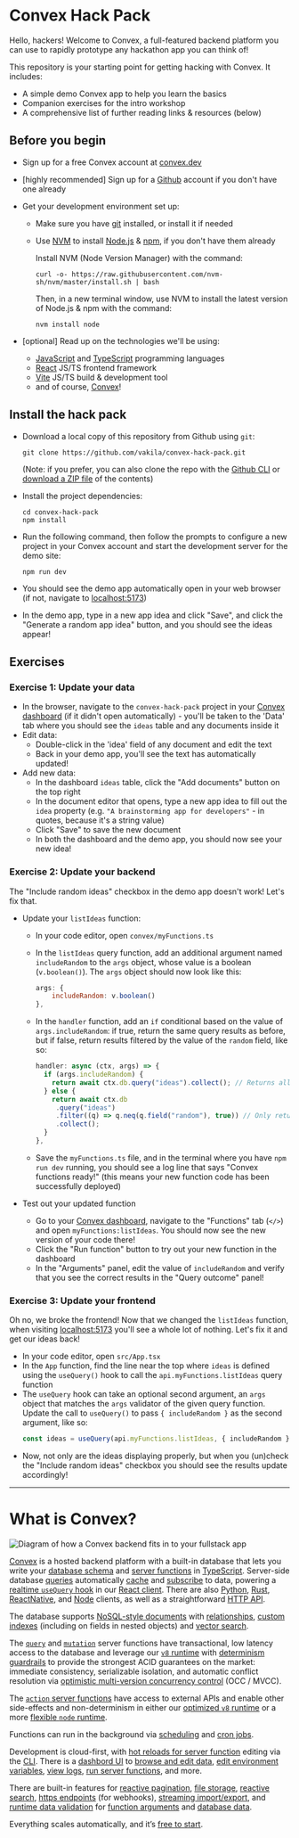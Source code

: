 # Convex Hack Pack

Hello, hackers!
Welcome to Convex, a full-featured backend platform you can use to
rapidly prototype any hackathon app you can think of!

This repository is your starting point for getting hacking with Convex. It includes:

- A simple demo Convex app to help you learn the basics
- Companion exercises for the intro workshop
- A comprehensive list of further reading links & resources (below)

## Before you begin

- Sign up for a free Convex account at [convex.dev](https://convex.dev)
- [highly recommended] Sign up for a [Github](https://github.com) account if you don't have one already
- Get your development environment set up:

  - Make sure you have [git](https://github.com/git-guides/install-git) installed, or install it if needed
  - Use [NVM](https://github.com/nvm-sh/nvm#about) to install [Node.js](https://nodejs.dev/en/) & [npm](https://www.npmjs.com/), if you don't have them already

    Install NVM (Node Version Manager) with the command:

    ```
    curl -o- https://raw.githubusercontent.com/nvm-sh/nvm/master/install.sh | bash
    ```

    Then, in a new terminal window, use NVM to install the latest version of Node.js & npm with the command:

    ```
    nvm install node
    ```

- [optional] Read up on the technologies we'll be using:
  - [JavaScript](https://developer.mozilla.org/en-US/docs/Learn/JavaScript) and [TypeScript](https://www.typescriptlang.org/) programming languages
  - [React](https://react.dev/) JS/TS frontend framework
  - [Vite](https://vitejs.dev/) JS/TS build & development tool
  - and of course, [Convex](https://docs.convex.dev)!

## Install the hack pack

- Download a local copy of this repository from Github using `git`:

  ```
  git clone https://github.com/vakila/convex-hack-pack.git
  ```

  (Note: if you prefer, you can also clone the repo with the [Github CLI](https://cli.github.com/) or [download a ZIP file](https://github.com/vakila/convex-hack-pack/archive/refs/heads/main.zip) of the contents)

- Install the project dependencies:

  ```
  cd convex-hack-pack
  npm install
  ```

- Run the following command, then follow the prompts to configure a new project in your Convex account and start the development server for the demo site:

  ```
  npm run dev
  ```

- You should see the demo app automatically open in your web browser (if not, navigate to [localhost:5173](http://localhost:5173))
- In the demo app, type in a new app idea and click "Save", and click the "Generate a random app idea" button, and you should see the ideas appear!

## Exercises

### Exercise 1: Update your data

- In the browser, navigate to the `convex-hack-pack` project in your [Convex dashboard](https://dashboard.convex.dev) (if it didn't open automatically) - you'll be taken to the 'Data' tab where you should see the `ideas` table and any documents inside it
- Edit data:
  - Double-click in the 'idea' field of any document and edit the text
  - Back in your demo app, you'll see the text has automatically updated!
- Add new data:
  - In the dashboard `ideas` table, click the "Add documents" button on the top right
  - In the document editor that opens, type a new app idea to fill out the `idea` property (e.g. `"A brainstorming app for developers"` - in quotes, because it's a string value)
  - Click "Save" to save the new document
  - In both the dashboard and the demo app, you should now see your new idea!

### Exercise 2: Update your backend

The "Include random ideas" checkbox in the demo app doesn't work! Let's fix that.

- Update your `listIdeas` function:

  - In your code editor, open `convex/myFunctions.ts`
  - In the `listIdeas` query function, add an additional argument named `includeRandom` to the `args` object, whose value is a boolean (`v.boolean()`). The `args` object should now look like this:

    ```js
    args: {
        includeRandom: v.boolean()
    },
    ```

  - In the `handler` function, add an `if` conditional based on the value of `args.includeRandom`: if true, return the same query results as before, but if false, return results filtered by the value of the `random` field, like so:

    ```js
    handler: async (ctx, args) => {
      if (args.includeRandom) {
        return await ctx.db.query("ideas").collect(); // Returns all documents in the 'ideas' table
      } else {
        return await ctx.db
         .query("ideas")
         .filter((q) => q.neq(q.field("random"), true)) // Only returns documents whose 'random' field is not equal to `true`
         .collect();
      }
    },
    ```

  - Save the `myFunctions.ts` file, and in the terminal where you have `npm run dev` running, you should see a log line that says "Convex functions ready!" (this means your new function code has been successfully deployed)

- Test out your updated function
  - Go to your [Convex dashboard](https://dashboard.convex.dev), navigate to the "Functions" tab (`</>`) and open `myFunctions:listIdeas`. You should now see the new version of your code there!
  - Click the "Run function" button to try out your new function in the dashboard
  - In the "Arguments" panel, edit the value of `includeRandom` and verify that you see the correct results in the "Query outcome" panel!

### Exercise 3: Update your frontend

Oh no, we broke the frontend! Now that we changed the `listIdeas` function, when visiting [localhost:5173](http://localhost:5173) you'll see a whole lot of nothing. Let's fix it and get our ideas back!

- In your code editor, open `src/App.tsx`
- In the `App` function, find the line near the top where `ideas` is defined using the `useQuery()` hook to call the `api.myFunctions.listIdeas` query function
- The `useQuery` hook can take an optional second argument, an `args` object that matches the `args` validator of the given query function. Update the call to `useQuery()` to pass `{ includeRandom }` as the second argument, like so:
  ```js
  const ideas = useQuery(api.myFunctions.listIdeas, { includeRandom });
  ```
- Now, not only are the ideas displaying properly, but when you (un)check the "Include random ideas" checkbox you should see the results update accordingly!

---

# What is Convex?

![Diagram of how a Convex backend fits in to your fullstack app](https://docs.convex.dev/assets/images/TutorialFigure0-47bd164e06a7396ba005666938c5005b.png)

[Convex](https://convex.dev) is a hosted backend platform with a
built-in database that lets you write your
[database schema](https://docs.convex.dev/database/schemas) and
[server functions](https://docs.convex.dev/functions) in
[TypeScript](https://docs.convex.dev/typescript). Server-side database
[queries](https://docs.convex.dev/functions/query-functions) automatically
[cache](https://docs.convex.dev/functions/query-functions#caching--reactivity) and
[subscribe](https://docs.convex.dev/client/react#reactivity) to data, powering a
[realtime `useQuery` hook](https://docs.convex.dev/client/react#fetching-data) in our
[React client](https://docs.convex.dev/client/react). There are also
[Python](https://docs.convex.dev/client/python),
[Rust](https://docs.convex.dev/client/rust),
[ReactNative](https://docs.convex.dev/client/react-native), and
[Node](https://docs.convex.dev/client/javascript) clients, as well as a straightforward
[HTTP API](https://github.com/get-convex/convex-js/blob/main/src/browser/http_client.ts#L40).

The database supports
[NoSQL-style documents](https://docs.convex.dev/database/document-storage) with
[relationships](https://docs.convex.dev/database/document-ids),
[custom indexes](https://docs.convex.dev/database/indexes/)
(including on fields in nested objects) and
[vector search](https://docs.convex.dev/vector-search).

The
[`query`](https://docs.convex.dev/functions/query-functions) and
[`mutation`](https://docs.convex.dev/functions/mutation-functions) server functions have transactional,
low latency access to the database and leverage our
[`v8` runtime](https://docs.convex.dev/functions/runtimes) with
[determinism guardrails](https://docs.convex.dev/functions/runtimes#using-randomness-and-time-in-queries-and-mutations)
to provide the strongest ACID guarantees on the market:
immediate consistency,
serializable isolation, and
automatic conflict resolution via
[optimistic multi-version concurrency control](https://docs.convex.dev/database/advanced/occ) (OCC / MVCC).

The [`action` server functions](https://docs.convex.dev/functions/actions) have
access to external APIs and enable other side-effects and non-determinism in
either our
[optimized `v8` runtime](https://docs.convex.dev/functions/runtimes) or a more
[flexible `node` runtime](https://docs.convex.dev/functions/runtimes#nodejs-runtime).

Functions can run in the background via
[scheduling](https://docs.convex.dev/scheduling/scheduled-functions) and
[cron jobs](https://docs.convex.dev/scheduling/cron-jobs).

Development is cloud-first, with
[hot reloads for server function](https://docs.convex.dev/cli#run-the-convex-dev-server) editing via the
[CLI](https://docs.convex.dev/cli). There is a
[dashbord UI](https://docs.convex.dev/dashboard) to
[browse and edit data](https://docs.convex.dev/dashboard/deployments/data),
[edit environment variables](https://docs.convex.dev/production/environment-variables),
[view logs](https://docs.convex.dev/dashboard/deployments/logs),
[run server functions](https://docs.convex.dev/dashboard/deployments/functions), and more.

There are built-in features for
[reactive pagination](https://docs.convex.dev/database/pagination),
[file storage](https://docs.convex.dev/file-storage),
[reactive search](https://docs.convex.dev/text-search),
[https endpoints](https://docs.convex.dev/functions/http-actions) (for webhooks),
[streaming import/export](https://docs.convex.dev/database/import-export/), and
[runtime data validation](https://docs.convex.dev/database/schemas#validators) for
[function arguments](https://docs.convex.dev/functions/args-validation) and
[database data](https://docs.convex.dev/database/schemas#schema-validation).

Everything scales automatically, and it’s [free to start](https://www.convex.dev/plans).
